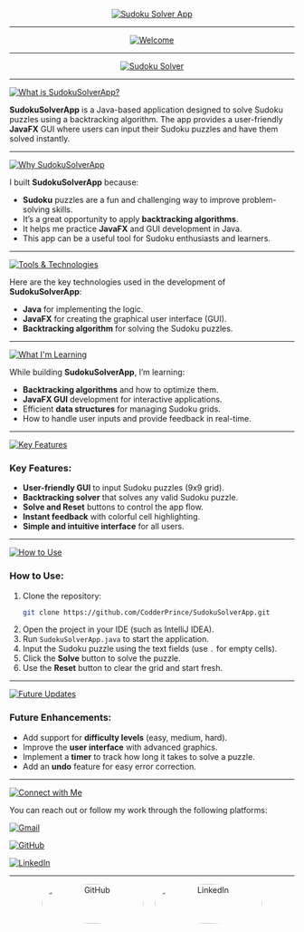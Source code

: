 <p align="center">
  <a href="https://github.com/CodderPrince">
    <img src="https://readme-typing-svg.demolab.com?font=Fira+Code&size=35&pause=2000&color=FFD700&center=true&vCenter=true&width=1000&lines=SudokuSolverApp+by+CodderPrince" alt="Sudoku Solver App">
  </a>
</p>

---

<p align="center">
  <a href="https://github.com/CodderPrince">
    <img src="https://readme-typing-svg.demolab.com?font=Fira+Code&size=38&pause=2000&color=FFA500&center=true&vCenter=true&width=1000&lines=👋+Welcome+to+SudokuSolverApp!" alt="Welcome">
  </a>
</p>

---

<p align="center">
  <a href="https://github.com/CodderPrince">
    <img src="https://readme-typing-svg.demolab.com?font=Fira+Code&size=32&pause=2000&color=00FF00&center=true&vCenter=true&width=1000&lines=🚀+A+Simple+JavaFX+Sudoku+Solver!" alt="Sudoku Solver">
  </a>
</p>

---

<p align="left">
   <a href="https://github.com/CodderPrince">
    <img src="https://readme-typing-svg.demolab.com?font=Fira+Code&size=28&pause=2000&color=FFA500&center=false&vCenter=false&width=1000&lines=💡+What+is+SudokuSolverApp❓" alt="What is SudokuSolverApp?">
  </a>
</p>

**SudokuSolverApp** is a Java-based application designed to solve Sudoku puzzles using a backtracking algorithm. The app provides a user-friendly **JavaFX** GUI where users can input their Sudoku puzzles and have them solved instantly.

---

<p align="left">
   <a href="https://github.com/CodderPrince">
    <img src="https://readme-typing-svg.demolab.com?font=Fira+Code&size=28&pause=2000&color=00FF00&center=false&vCenter=false&width=1000&lines=🧑‍💻+Why+SudokuSolverApp❓" alt="Why SudokuSolverApp">
  </a>
</p>

I built **SudokuSolverApp** because:
- **Sudoku** puzzles are a fun and challenging way to improve problem-solving skills.
- It’s a great opportunity to apply **backtracking algorithms**.
- It helps me practice **JavaFX** and GUI development in Java.
- This app can be a useful tool for Sudoku enthusiasts and learners.

---

<p align="left">
   <a href="https://github.com/CodderPrince">
    <img src="https://readme-typing-svg.demolab.com?font=Fira+Code&size=28&pause=2000&color=FF5733&center=false&vCenter=false&width=1000&lines=🔧+Tools+%26+Technologies+Used" alt="Tools & Technologies">
  </a>
</p>

Here are the key technologies used in the development of **SudokuSolverApp**:
- **Java** for implementing the logic.
- **JavaFX** for creating the graphical user interface (GUI).
- **Backtracking algorithm** for solving the Sudoku puzzles.

---

<p align="left">
   <a href="https://github.com/CodderPrince">
    <img src="https://readme-typing-svg.demolab.com?font=Fira+Code&size=28&pause=2000&color=00FF00&center=false&vCenter=false&width=1000&lines=🌱+What+I'm+Learning+from+SudokuSolverApp" alt="What I'm Learning">
  </a>
</p>

While building **SudokuSolverApp**, I’m learning:
- **Backtracking algorithms** and how to optimize them.
- **JavaFX GUI** development for interactive applications.
- Efficient **data structures** for managing Sudoku grids.
- How to handle user inputs and provide feedback in real-time.

---

<p align="left">
  <a href="https://github.com/CodderPrince">
    <img src="https://readme-typing-svg.demolab.com?font=Fira+Code&size=28&pause=2000&color=FF6347&center=false&vCenter=false&width=1000&lines=🎯+Key+Features+of+SudokuSolverApp" alt="Key Features">
  </a>
</p>

### Key Features:
- **User-friendly GUI** to input Sudoku puzzles (9x9 grid).
- **Backtracking solver** that solves any valid Sudoku puzzle.
- **Solve and Reset** buttons to control the app flow.
- **Instant feedback** with colorful cell highlighting.
- **Simple and intuitive interface** for all users.

---

<p align="left">
  <a href="https://github.com/CodderPrince">
    <img src="https://readme-typing-svg.demolab.com?font=Fira+Code&size=28&pause=2000&color=FF6347&center=false&vCenter=false&width=1000&lines=📣+How+to+Use+SudokuSolverApp" alt="How to Use">
  </a>
</p>

### How to Use:
1. Clone the repository:
    ```bash
    git clone https://github.com/CodderPrince/SudokuSolverApp.git
    ```
2. Open the project in your IDE (such as IntelliJ IDEA).
3. Run `SudokuSolverApp.java` to start the application.
4. Input the Sudoku puzzle using the text fields (use `.` for empty cells).
5. Click the **Solve** button to solve the puzzle.
6. Use the **Reset** button to clear the grid and start fresh.

---

<p align="left">
  <a href="https://github.com/CodderPrince">
    <img src="https://readme-typing-svg.demolab.com?font=Fira+Code&size=28&pause=2000&color=FF6347&center=false&vCenter=false&width=1000&lines=🚀+Future+Enhancements+and+Updates" alt="Future Updates">
  </a>
</p>

### Future Enhancements:
- Add support for **difficulty levels** (easy, medium, hard).
- Improve the **user interface** with advanced graphics.
- Implement a **timer** to track how long it takes to solve a puzzle.
- Add an **undo** feature for easy error correction.

---

<p align="left">
  <a href="https://github.com/CodderPrince">
    <img src="https://readme-typing-svg.demolab.com?font=Fira+Code&size=28&pause=2000&color=FF1493&center=false&vCenter=false&width=1000&lines=💬+Connect+with+Me" alt="Connect with Me">
  </a>
</p>

You can reach out or follow my work through the following platforms:

<p align="left">
  <a href="mailto:cse12105007brur@gmail.com">
    <img src="https://readme-typing-svg.demolab.com?font=Fira+Code&size=28&pause=1000&color=FFA500&width=800&lines=📧+Gmail:+cse12105007brur@gmail.com" alt="Gmail">
  </a>
</p>

<p align="left">
  <a href="https://github.com/CodderPrince">
    <img src="https://readme-typing-svg.demolab.com?font=Fira+Code&size=28&pause=1000&color=00FF00&width=800&lines=💻+GitHub:+CodderPrince" alt="GitHub">
  </a>
</p>

<p align="left">
  <a href="https://www.linkedin.com/in/codderprince/">
    <img src="https://img.shields.io/badge/LinkedIn-0A66C2?style=for-the-badge&logo=linkedin&logoColor=white" alt="LinkedIn">
  </a>
</p>

---

<div align="center" style="display: flex; justify-content: center; gap: 20px;">
  <!-- GitHub Icon -->
  <a href="https://github.com/CodderPrince" target="_blank">
    <img src="https://img.shields.io/badge/GitHub-181717?style=for-the-badge&logo=github&logoColor=white" alt="GitHub"
    style="border-radius: 50%; height: 70px; width: 180px;">
  </a>
  
  <!-- LinkedIn Icon -->
  <a href="https://www.linkedin.com/in/codderprince/" target="_blank">
    <img src="https://img.shields.io/badge/LinkedIn-0A66C2?style=for-the-badge&logo=linkedin&logoColor=white" alt="LinkedIn"
    style="border-radius: 150%; height: 70px; width: 190px;">
  </a>
</div>
